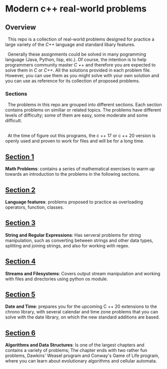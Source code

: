 # Modern c++ real-world problems 


## Overview

&nbsp; This repo is a collection of real-world problems designed for practice a large variety of the *C++* language and standard libary features.

&nbsp; Generally these assignments could be solved in many pogramming language (Java, Python, lisp, etc.). Of course, the intention is to help programmers community master *C ++* and therefore you are expected to solve them in  *C* or *C++*. All the solutions provided in each problem file. However, you can use them as you might solve with your own solution and you can use as reference for its collection of proposed problems.

### Sections
&nbsp; The problems in this repo are grouped into different sections. Each section contains problems on similiar or related topics. The problems have different levels of difficulty; some of them are easy, some moderate and some difficult.
<br>
<br>


&nbsp; At the time of figure out this programs, the c ++ 17 or c ++ 20 version is openly used and proven to work for files and will be for a long time.

## [**Section 1**](https://github.com/ms768/modern-c-/tree/main/Math%20problems)
**Math Problems**: contains a series of mathematical exercises to warm up towards an introduction to the problems in the following sections.

## [**Section 2**](https://github.com/ms768/modern-c-/tree/main/Language%20features)
**Language features**: problems proposed to practice as overloading operators, function, classes.

## [**Section 3**](https://github.com/ms768/modern-c-/tree/main/Strings%20and%20Regular%20Expressions)
**String and Regular Expressions**: Has serveral problems for string manipulation, such as converting between strings and other data types, splitting and joining strings, and also for working with regex.

## [**Section 4**](https://github.com/ms768/modern-c-/tree/main/Streams%20and%20filesystem)
**Streams and Filesystems**: Covers output stream manipulation and working with files and directories using python os module.

## [**Section 5**](https://github.com/ms768/modern-c-/tree/main/Date%20and%20Time) 
**Date and Time**: prepares you for the upcoming C ++ 20 extensions to the chrono
library, with several calendar and time zone problems that you can solve with the date
library, on which the new standard additions are based.

## [**Section 6**](https://github.com/ms768/modern-c-/tree/main/Algorithms%20and%20Data%20Structures)
**Algorithms and Data Structures**: Is one of the largest chapters and contains a
variety of problems; The chapter ends with two rather fun problems,
Dawkins' Weasel program and Conway's Game of Life program, where you can learn
about evolutionary algorithms and cellular automata.
